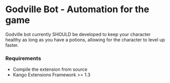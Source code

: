 # Godville Bot - Automation for the game

Godville bot currently SHOULD be developed to keep your character healthy as long as you have a potions, allowing for the character to level up faster.

### Requirements

* Compile the extension from source
* Kango Extensions Framework >= 1.3
